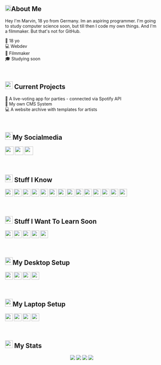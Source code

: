 <!-- @format -->

<h2><img src="https://media.giphy.com/media/lq3imhZ7qSz8xAFBv4/giphy.gif" height="20">About Me</h2>

<p>
  Hey I'm Marvin, 18 yo from Germany. Im an aspiring programmer. I'm going to study computer science soon, but till then I code my own things. And I'm a filmmaker. But that's not for GitHub.
</p>

<ul style="padding: 0;">
🎂 18 yo<br>
💻 Webdev<br>
🎥 Filmmaker<br>
🎓 Studying soon<br>
</ul>

<br>

<h2><img src="https://media.giphy.com/media/XBiIXQOKTLoxlTDfIs/giphy.gif" height="25"> Current Projects</h2>
<ul style="padding: 0;">
🎵 A live-voting app for parties - connected via Spotify API<br>
📄 My own CMS System<br>
💻 A website archive with templates for artists
</ul>
<br>

<h2><img src="https://media.giphy.com/media/KcVjOpaQfE6bhicWqP/giphy.gif" height="25">My Socialmedia</h2>
<p>
  <a href="mailto:marvinskanal.yt@gmail.com" target="_blank"><img height="28" src = "https://img.shields.io/badge/gmail-c14438?&style=for-the-badge&logo=gmail&logoColor=white"></a>
  <a href="https://instagram.com/dermrvn" target="_blank"><img height="28" src = "https://img.shields.io/badge/-Instagram-e95950?style=for-the-badge&logo=Instagram&logoColor=white"></a>
  <a href="https://youtube.com/dermrvn" target="_blank"><img height="28" src = "https://img.shields.io/badge/-youtube-FF0000?style=for-the-badge&logo=youtube&logoColor=white"></a>
</p>

<br>

<h2><img src="https://media.giphy.com/media/VdoIFLsMIlwzfKD520/giphy.gif" height="25"> Stuff I Know</h2>

<p>
<img src="https://img.shields.io/badge/-HTML5-E34F26?style=flat-square&logo=html5&logoColor=white" height="25"> 
<img src="https://img.shields.io/badge/-CSS3-1572B6?style=flat-square&logo=css3" height="25"> 
<img src="https://img.shields.io/badge/-JS-F7DF1E?style=flat-square&logo=JavaScript&logoColor=black" height="25"> 
<img src="https://img.shields.io/badge/-PHP-777BB4?style=flat-square&logo=PHP&logoColor=white" height="25"> 
<img src="https://img.shields.io/badge/-SQL-4479A1?style=flat-square&logo=MySQL&logoColor=white" height="25"> 
<img src="https://img.shields.io/badge/-Python-3776AB?style=flat-square&logo=Python&logoColor=white" height="25"> 
<img src="https://img.shields.io/badge/-GitHub-181717?style=flat-square&logo=github" height="25"> 
<img src="https://img.shields.io/badge/-Git-F05032?style=flat-square&logo=git&logoColor=white" height="25"> 
<img src="https://img.shields.io/badge/-VS Code-007ACC?style=flat-square&logo=visual-studio-code&logoColor=white" height="25"> 
<img src="https://img.shields.io/badge/-Photoshop-31A8FF?style=flat-square&logo=adobe-photoshop&logoColor=white" height="25">
<img src="https://img.shields.io/badge/-Premiere-9999FF?style=flat-square&logo=adobe-premiere-pro&logoColor=white" height="25">
<img src="https://img.shields.io/badge/-Lightroom-31A8FF?style=flat-square&logo=adobe-lightroom&logoColor=white" height="25">
<img src="https://img.shields.io/badge/-XD-FF61F6?style=flat-square&logo=adobe-xd&logoColor=white" height="25">
<img src="https://img.shields.io/badge/-Windows-0078D6?style=flat-square&logo=windows&logoColor=white" height="25">
</p>

<br>

<h2><img src="https://media.giphy.com/media/YRDstN3RevBJBbqZIl/giphy.gif" height="25"> Stuff I Want To Learn Soon</h2>

<p>
<img src="https://img.shields.io/badge/-Arduino-00979D?style=flat-square&logo=arduino&logoColor=white" height="25"> 
<img src="https://img.shields.io/badge/-Linux-FCC624?style=flat-square&logo=linux&logoColor=black" height="25"> 
<img src="https://img.shields.io/badge/-React-61DAFB?style=flat-square&logo=react&logoColor=black" height="25"> 
<img src="https://img.shields.io/badge/-Java-007396?style=flat-square&logo=java&logoColor=white" height="25"> 
<img src="https://img.shields.io/badge/-After Effects-9999FF?style=flat-square&logo=adobe-after-effects&logoColor=white" height="25"> 
</p>

<br>

<h2><img src="https://media.giphy.com/media/h7RC6oCYybRfNzEYvW/giphy.gif?cid=ecf05e47cg9lmlus12tba9mj2g5nnd7ocu5h2c3nma1deok2&rid=giphy.gif" height="25">My Desktop Setup</h2>

<p>
<img src="https://img.shields.io/badge/-Intel i7-0071C5?style=flat-square&logo=intel&logoColor=white" height="25"> 
<img src="https://img.shields.io/badge/-Radeon RX480-ED1C24?style=flat-square&logo=amd&logoColor=white" height="25"> 
<img src="https://img.shields.io/badge/-Windows 10-0078D6?style=flat-square&logo=windows&logoColor=white" height="25">
<img src="https://img.shields.io/badge/-VS Code-007ACC?style=flat-square&logo=visual-studio-code&logoColor=white" height="25"> 
</p>


<br>

<h2><img src="https://media.giphy.com/media/WFZvB7VIXBgiz3oDXE/giphy.gif" height="25">My Laptop Setup</h2>

<p>
<img src="https://img.shields.io/badge/-Ideapad Flex 5-ED1C24?style=flat-square&logo=lenovo&logoColor=white" height="25"> 
<img src="https://img.shields.io/badge/-Intel i5-0071C5?style=flat-square&logo=intel&logoColor=white" height="25"> 
<img src="https://img.shields.io/badge/-Windows 10-0078D6?style=flat-square&logo=windows&logoColor=white" height="25">
<img src="https://img.shields.io/badge/-VS Code-007ACC?style=flat-square&logo=visual-studio-code&logoColor=white" height="25"> 
</p>

<br>


<h2><img src="https://media.giphy.com/media/cj87CxfRtrUifF3Ryk/giphy.gif" height="25"> My Stats</h2>

<p align = "center">
  <img src = "https://github-readme-stats.vercel.app/api?username=dermrvn-code&theme=highcontrast&show_icons=true&include_all_commits=true&count_private=true&hide=issues&line_height=32">
  <img src = "https://github-readme-streak-stats.herokuapp.com/?user=dermrvn&theme=highcontrast&line_height=32">
  <img src = "https://github-readme-stats.vercel.app/api/top-langs/?username=dermrvn-code&theme=highcontrast&show_icons=trueline_height=32">
  <img src = "https://github-readme-stats.vercel.app/api/wakatime?username=dermrvn&theme=highcontrast&line_height=32">
</p>
